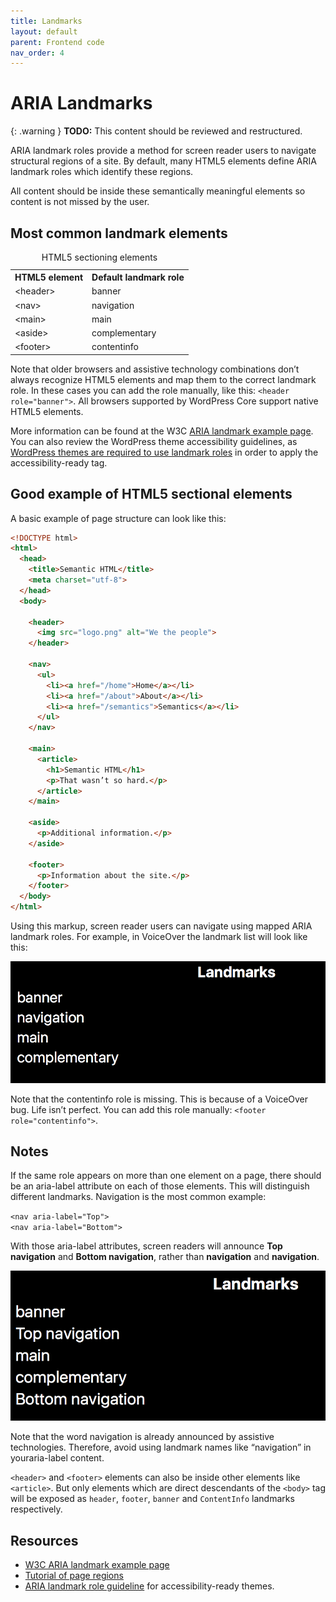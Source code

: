 ```yaml
---
title: Landmarks
layout: default
parent: Frontend code
nav_order: 4
---
```


# ARIA Landmarks

{: .warning }
**TODO:**
This content should be reviewed and restructured.

ARIA landmark roles provide a method for screen reader users to navigate structural regions of a site. By default, many HTML5 elements define ARIA landmark roles which identify these regions.

All content should be inside these semantically meaningful elements so content is not missed by the user.

## Most common landmark elements

<table>
    <caption>HTML5 sectioning elements</caption>
    <tr>
        <th>HTML5 element</th>
        <th>Default landmark role</th>
    </tr>
    <tr>
        <td>&lt;header&gt;</td>
        <td>banner</td>
    </tr>
    <tr>
        <td>&lt;nav&gt;</td>
        <td>navigation</td>
    </tr>
    <tr>
        <td>&lt;main&gt;</td>
        <td>main</td>
    </tr>
    <tr>
        <td>&lt;aside&gt;</td>
        <td>complementary</td>
    </tr>
    <tr>
        <td>&lt;footer&gt;</td>
        <td>contentinfo</td>
    </tr>
</table>

Note that older browsers and assistive technology combinations don’t always recognize HTML5 elements and map them to the correct landmark role. In these cases you can add the role manually, like this: `<header role="banner">`. All browsers supported by WordPress Core support native  HTML5 elements.

More information can be found at the W3C [ARIA landmark example page](https://www.w3.org/TR/2017/NOTE-wai-aria-practices-1.1-20171214/examples/landmarks/index.html). You can also review the WordPress theme accessibility guidelines, as [WordPress themes are required to use landmark roles](https://make.wordpress.org/themes/handbook/review/accessibility/required/#aria-landmark-roles) in order to apply the accessibility-ready tag.

## Good example of HTML5 sectional elements

A basic example of page structure can look like this:

```html
<!DOCTYPE html>
<html>
  <head>
    <title>Semantic HTML</title>
    <meta charset="utf-8">
  </head>
  <body>

    <header>
      <img src="logo.png" alt="We the people">
    </header>
  
    <nav>
      <ul>
        <li><a href="/home">Home</a></li>
        <li><a href="/about">About</a></li>
        <li><a href="/semantics">Semantics</a></li>
      </ul>
    </nav>
  
    <main>
      <article>
        <h1>Semantic HTML</h1>
        <p>That wasn’t so hard.</p>
      </article>
    </main>
  
    <aside>
      <p>Additional information.</p>
    </aside>
  
    <footer>
      <p>Information about the site.</p>
    </footer>
  </body>
</html>
```

Using this markup, screen reader users can navigate using mapped ARIA landmark roles. For example, in VoiceOver the landmark list will look like this:

![List of aria landmarks in VoiceOver: banner, navigation, main, complementary](/assets/images/aria-landmarks-in-voiceover.png)

Note that the contentinfo role is missing. This is because of a VoiceOver bug. Life isn’t perfect. You can add this role manually: `<footer role="contentinfo">`.

## Notes

If the same role appears on more than one element on a page, there should be an aria-label attribute on each of those elements. This will distinguish different landmarks. Navigation is the most common example:

`<nav aria-label="Top">`  
`<nav aria-label="Bottom">`

With those aria-label attributes, screen readers will announce **Top navigation** and **Bottom navigation**, rather than **navigation** and **navigation**.

![Top and bottom navigation added using aria labels](/assets/images/aria-landmarks-with-aria-label.png)

Note that the word navigation is already announced by assistive technologies. Therefore, avoid using landmark names like “navigation” in youraria-label content.

`<header>` and `<footer>` elements can also be inside other elements like `<article>`. But only elements which are direct descendants of the `<body>` tag will be exposed as `header`, `footer`, `banner` and `ContentInfo` landmarks respectively.

## Resources

- [W3C ARIA landmark example page](https://www.w3.org/TR/2017/NOTE-wai-aria-practices-1.1-20171214/examples/landmarks/index.html)
- [Tutorial of page regions](https://www.w3.org/WAI/tutorials/page-structure/regions/)
- [ARIA landmark role guideline](https://make.wordpress.org/themes/handbook/review/accessibility/required/#aria-landmark-roles) for accessibility-ready themes.
